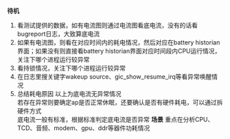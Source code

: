 **待机**
1. 看测试提供的数据，如有电流图则通过电流图看底电流，没有的话看bugreport日志，大致算底电流
2. 如果有电流图，则看在对应时间内的耗电情况，然后对应在battery historian界面；如果没有则直接看battery historian界面对应时间段内CPU运行情况，关注下哪个进程运行较异常
3. 看持锁情况，关注下哪个进程运行较异常
4. 在日志里搜关键字wakeup source、gic_show_resume_irq等看异常唤醒情况
5. 总结耗电原因
以上为底电流无异常情况  
若存在异常则要确定ap是否正常休眠，还要确认是否有硬件耗电，可以通过拆硬件方式  
底电流一般有标准，根据标准判定底电流是否异常
**场景**
重点在分析CPU、TCD、音频、modem、gpu、ddr等器件功耗情况
